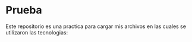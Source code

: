 # Prueba
Este repositorio es una practica para cargar mis archivos en las  cuales se utilizaron las tecnologias: 
